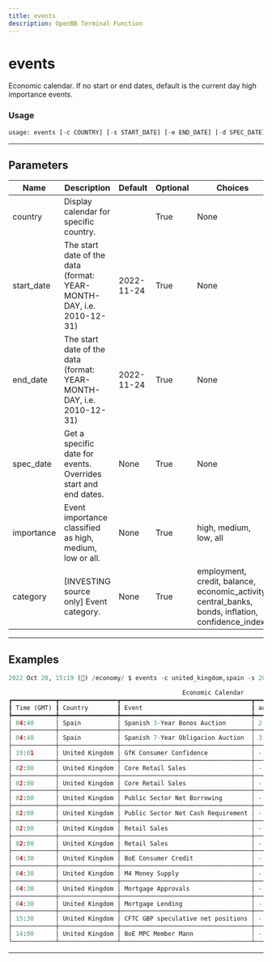 ```yaml
---
title: events
description: OpenBB Terminal Function
---
```


# events

Economic calendar. If no start or end dates, default is the current day high importance events.

### Usage

```python
usage: events [-c COUNTRY] [-s START_DATE] [-e END_DATE] [-d SPEC_DATE] [-i {high,medium,low,all}] [--categories {employment,credit,balance,economic_activity,central_banks,bonds,inflation,confidence_index}]
```

---

## Parameters

| Name | Description | Default | Optional | Choices |
| ---- | ----------- | ------- | -------- | ------- |
| country | Display calendar for specific country. |  | True | None |
| start_date | The start date of the data (format: YEAR-MONTH-DAY, i.e. 2010-12-31) | 2022-11-24 | True | None |
| end_date | The start date of the data (format: YEAR-MONTH-DAY, i.e. 2010-12-31) | 2022-11-24 | True | None |
| spec_date | Get a specific date for events. Overrides start and end dates. | None | True | None |
| importance | Event importance classified as high, medium, low or all. | None | True | high, medium, low, all |
| category | [INVESTING source only] Event category. | None | True | employment, credit, balance, economic_activity, central_banks, bonds, inflation, confidence_index |


---

## Examples

```python
2022 Oct 20, 15:19 (🦋) /economy/ $ events -c united_kingdom,spain -s 2022-10-20 -e 2022-11-05 -l 15

                                                Economic Calendar
┏━━━━━━━━━━━━┳━━━━━━━━━━━━━━━━┳━━━━━━━━━━━━━━━━━━━━━━━━━━━━━━━━━━━━┳━━━━━━━━┳━━━━━━━━━━━┳━━━━━━━━━━┳━━━━━━━━━━━━┓
┃ Time (GMT) ┃ Country        ┃ Event                              ┃ actual ┃ consensus ┃ previous ┃ Date       ┃
┡━━━━━━━━━━━━╇━━━━━━━━━━━━━━━━╇━━━━━━━━━━━━━━━━━━━━━━━━━━━━━━━━━━━━╇━━━━━━━━╇━━━━━━━━━━━╇━━━━━━━━━━╇━━━━━━━━━━━━┩
│ 04:40      │ Spain          │ Spanish 3-Year Bonos Auction       │ 2.663% │ -         │ 1.416%   │ 2022-10-20 │
├────────────┼────────────────┼────────────────────────────────────┼────────┼───────────┼──────────┼────────────┤
│ 04:40      │ Spain          │ Spanish 7-Year Obligacion Auction  │ 3.247% │ -         │ 1.550%   │ 2022-10-20 │
├────────────┼────────────────┼────────────────────────────────────┼────────┼───────────┼──────────┼────────────┤
│ 19:01      │ United Kingdom │ GfK Consumer Confidence            │ -      │ -52       │ -49      │ 2022-10-20 │
├────────────┼────────────────┼────────────────────────────────────┼────────┼───────────┼──────────┼────────────┤
│ 02:00      │ United Kingdom │ Core Retail Sales                  │ -      │ -0.3%     │ -1.6%    │ 2022-10-21 │
├────────────┼────────────────┼────────────────────────────────────┼────────┼───────────┼──────────┼────────────┤
│ 02:00      │ United Kingdom │ Core Retail Sales                  │ -      │ -4.1%     │ -5.0%    │ 2022-10-21 │
├────────────┼────────────────┼────────────────────────────────────┼────────┼───────────┼──────────┼────────────┤
│ 02:00      │ United Kingdom │ Public Sector Net Borrowing        │ -      │ 12.30B    │ 11.06B   │ 2022-10-21 │
├────────────┼────────────────┼────────────────────────────────────┼────────┼───────────┼──────────┼────────────┤
│ 02:00      │ United Kingdom │ Public Sector Net Cash Requirement │ -      │ -         │ 5.321B   │ 2022-10-21 │
├────────────┼────────────────┼────────────────────────────────────┼────────┼───────────┼──────────┼────────────┤
│ 02:00      │ United Kingdom │ Retail Sales                       │ -      │ -5.0%     │ -5.4%    │ 2022-10-21 │
├────────────┼────────────────┼────────────────────────────────────┼────────┼───────────┼──────────┼────────────┤
│ 02:00      │ United Kingdom │ Retail Sales                       │ -      │ -0.5%     │ -1.6%    │ 2022-10-21 │
├────────────┼────────────────┼────────────────────────────────────┼────────┼───────────┼──────────┼────────────┤
│ 04:30      │ United Kingdom │ BoE Consumer Credit                │ -      │ -         │ 1.077B   │ 2022-10-21 │
├────────────┼────────────────┼────────────────────────────────────┼────────┼───────────┼──────────┼────────────┤
│ 04:30      │ United Kingdom │ M4 Money Supply                    │ -      │ -         │ -0.2%    │ 2022-10-21 │
├────────────┼────────────────┼────────────────────────────────────┼────────┼───────────┼──────────┼────────────┤
│ 04:30      │ United Kingdom │ Mortgage Approvals                 │ -      │ 62.00K    │ 74.34K   │ 2022-10-21 │
├────────────┼────────────────┼────────────────────────────────────┼────────┼───────────┼──────────┼────────────┤
│ 04:30      │ United Kingdom │ Mortgage Lending                   │ -      │ 4.90B     │ 6.14B    │ 2022-10-21 │
├────────────┼────────────────┼────────────────────────────────────┼────────┼───────────┼──────────┼────────────┤
│ 15:30      │ United Kingdom │ CFTC GBP speculative net positions │ -      │ -         │ -39.2K   │ 2022-10-21 │
├────────────┼────────────────┼────────────────────────────────────┼────────┼───────────┼──────────┼────────────┤
│ 14:00      │ United Kingdom │ BoE MPC Member Mann                │ -      │ -         │ -        │ 2022-10-22 │
└────────────┴────────────────┴────────────────────────────────────┴────────┴───────────┴──────────┴────────────┘
```
---
